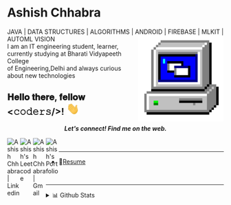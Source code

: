 # Ashish Chhabra

JAVA | DATA STRUCTURES | ALGORITHMS | ANDROID | FIREBASE | MLKIT | AUTOML VISION
<img align="right" alt="GIF" src="https://github.com/deut-erium/deut-erium/blob/master/assets/computer.gif?raw=1" width="200vw" />
<br> I am an IT engineering student, learner, currently studying at Bharati Vidyapeeth College<br> of Engineering,Delhi and always curious about new technologies
<h2> 𝐇𝐞𝐥𝐥𝐨 𝐭𝐡𝐞𝐫𝐞, 𝐟𝐞𝐥𝐥𝐨𝐰 <𝚌𝚘𝚍𝚎𝚛𝚜/>! <img src="https://raw.githubusercontent.com/ABSphreak/ABSphreak/master/gifs/Hi.gif" width="30px"></h2>


<p align="center">
  <b><i>Let's connect! Find me on the web.</i></b>
 
 <a href="https://www.linkedin.com/in/ashish-chhabra-131104156/"><img align="left" alt="Ashish Chhabra | Linkedin" width="30px" src="https://github.com/TheDudeThatCode/TheDudeThatCode/blob/master/Assets/Linkedin.svg" /></a>
   <a href="https://leetcode.com/chhabraashish123/"><img align="left" alt="Ashish's Leetcode" width="30px" src="https://cdn.jsdelivr.net/npm/simple-icons@v3/icons/leetcode.svg" /></a>
   <a href="mailto:chhabraashish123@gmail.com">
    <img align="left" alt="Ashish Chhabra | Gmail" width="30px" src="https://github.com/TheDudeThatCode/TheDudeThatCode/blob/master/Assets/Gmail.svg" />
  </a>
  <a href="http://ashishchhabra.me/"><img align="left" alt="Ashish's Portfolio" width="30px" src="https://user-images.githubusercontent.com/35839720/94896511-45173680-04ab-11eb-942d-706653a11042.png" /></a>
<br>
<hr>

- 📝[Resume](https://github.com/ASHISHCHHABRA1299/ASHISHCHHABRA1299/files/5103865/Final_Resume2.pdf)
<!--(https://drive.google.com/file/d/15vJHhFwvNvq8kohf0m72yrTOjvgQvTIN/view?usp=sharing)--!>


 <br><hr>
<details>
<summary>📊 Github Stats</summary>

<p align="center"> <img src="https://github-readme-stats.vercel.app/api?username=ASHISHCHHABRA1299&show_icons=true&theme=gotham" alt="ASHISHCHHABRA1299 | Stats" />

</details>

